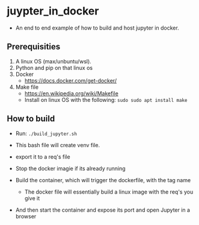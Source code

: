 # juypter_in_docker
- An end to end example of how to build and host jupyter in docker.

## Prerequisities
 1. A linux OS (max/unbuntu/wsl).
 2. Python and pip on that linux os
 3. Docker
     - https://docs.docker.com/get-docker/
4. Make file 
    - https://en.wikipedia.org/wiki/Makefile
    - Install on linux OS with the following: `sudo sudo apt install make`

## How to build
- Run:
    `./build_jupyter.sh`

- This bash file will create venv file.
- export it to a req's file
- Stop the docker imagie if its already running
- Build the container, which will trigger the dockerfile, with the tag name
    - The docker file will essentially build a linux image with the req's you give it
- And then start the container and expose its port and open Jupyter in a browser
